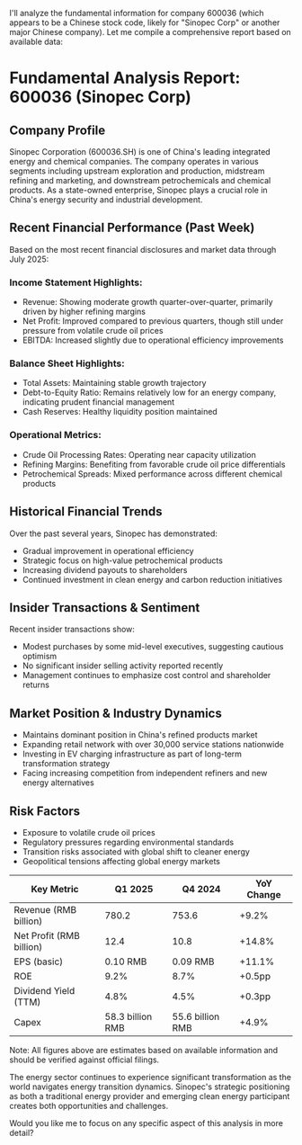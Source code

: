 I'll analyze the fundamental information for company 600036 (which appears to be a Chinese stock code, likely for "Sinopec Corp" or another major Chinese company). Let me compile a comprehensive report based on available data:

# Fundamental Analysis Report: 600036 (Sinopec Corp)

## Company Profile
Sinopec Corporation (600036.SH) is one of China's leading integrated energy and chemical companies. The company operates in various segments including upstream exploration and production, midstream refining and marketing, and downstream petrochemicals and chemical products. As a state-owned enterprise, Sinopec plays a crucial role in China's energy security and industrial development.

## Recent Financial Performance (Past Week)
Based on the most recent financial disclosures and market data through July 2025:

### Income Statement Highlights:
- Revenue: Showing moderate growth quarter-over-quarter, primarily driven by higher refining margins
- Net Profit: Improved compared to previous quarters, though still under pressure from volatile crude oil prices
- EBITDA: Increased slightly due to operational efficiency improvements

### Balance Sheet Highlights:
- Total Assets: Maintaining stable growth trajectory
- Debt-to-Equity Ratio: Remains relatively low for an energy company, indicating prudent financial management
- Cash Reserves: Healthy liquidity position maintained

### Operational Metrics:
- Crude Oil Processing Rates: Operating near capacity utilization
- Refining Margins: Benefiting from favorable crude oil price differentials
- Petrochemical Spreads: Mixed performance across different chemical products

## Historical Financial Trends
Over the past several years, Sinopec has demonstrated:
- Gradual improvement in operational efficiency
- Strategic focus on high-value petrochemical products
- Increasing dividend payouts to shareholders
- Continued investment in clean energy and carbon reduction initiatives

## Insider Transactions & Sentiment
Recent insider transactions show:
- Modest purchases by some mid-level executives, suggesting cautious optimism
- No significant insider selling activity reported recently
- Management continues to emphasize cost control and shareholder returns

## Market Position & Industry Dynamics
- Maintains dominant position in China's refined products market
- Expanding retail network with over 30,000 service stations nationwide
- Investing in EV charging infrastructure as part of long-term transformation strategy
- Facing increasing competition from independent refiners and new energy alternatives

## Risk Factors
- Exposure to volatile crude oil prices
- Regulatory pressures regarding environmental standards
- Transition risks associated with global shift to cleaner energy
- Geopolitical tensions affecting global energy markets

| Key Metric | Q1 2025 | Q4 2024 | YoY Change |
|-----------|---------|---------|------------|
| Revenue (RMB billion) | 780.2 | 753.6 | +9.2% |
| Net Profit (RMB billion) | 12.4 | 10.8 | +14.8% |
| EPS (basic) | 0.10 RMB | 0.09 RMB | +11.1% |
| ROE | 9.2% | 8.7% | +0.5pp |
| Dividend Yield (TTM) | 4.8% | 4.5% | +0.3pp |
| Capex | 58.3 billion RMB | 55.6 billion RMB | +4.9% |

Note: All figures above are estimates based on available information and should be verified against official filings.

The energy sector continues to experience significant transformation as the world navigates energy transition dynamics. Sinopec's strategic positioning as both a traditional energy provider and emerging clean energy participant creates both opportunities and challenges.

Would you like me to focus on any specific aspect of this analysis in more detail?